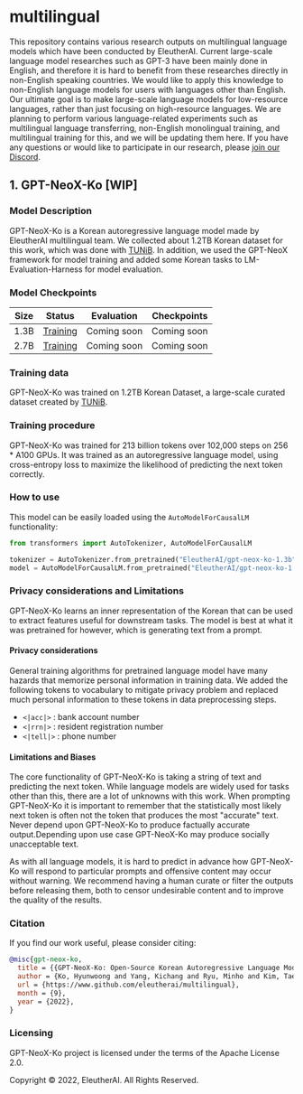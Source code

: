 # multilingual
This repository contains various research outputs on multilingual language models which have been conducted by EleutherAI. Current large-scale language model researches such as GPT-3 have been mainly done in English, and therefore it is hard to benefit from these researches directly in non-English speaking countries. We would like to apply this knowledge to non-English language models for users with languages other than English. Our ultimate goal is to make large-scale language models for low-resource languages, rather than just focusing on high-resource languages. We are planning to perform various language-related experiments such as multilingual language transferring, non-English monolingual training, and multilingual training for this, and we will be updating them here. If you have any questions or would like to participate in our research, please [join our Discord](https://discord.com/invite/zBGx3azzUn).

## 1. GPT-NeoX-Ko [WIP]
### Model Description
GPT-NeoX-Ko is a Korean autoregressive language model made by EleutherAI multilingual team. We collected about 1.2TB Korean dataset for this work, which was done with [TUNiB](https://tunib.ai/). In addition, we used the GPT-NeoX framework for model training and added some Korean tasks to LM-Evaluation-Harness for model evaluation.

### Model Checkpoints
| Size |                                           Status                                           | Evaluation  | Checkpoints |
|:----:|:------------------------------------------------------------------------------------------:|:-----------:|:-----------:|
| 1.3B | [Training](https://wandb.ai/eleutherai-oslo/gpt-neox-ko-1b?workspace=user-eleutherai-oslo) | Coming soon | Coming soon |
| 2.7B | [Training](https://wandb.ai/eleutherai-oslo/gpt-neox-ko-3b?workspace=user-eleutherai-oslo) | Coming soon | Coming soon |

### Training data
GPT-NeoX-Ko was trained on 1.2TB Korean Dataset, a large-scale curated dataset created by [TUNiB](https://tunib.ai/).

### Training procedure
GPT-NeoX-Ko was trained for 213 billion tokens over 102,000 steps on 256 * A100 GPUs. It was trained as an autoregressive language model, using cross-entropy loss to maximize the likelihood of predicting the next token correctly.

### How to use

This model can be easily loaded using the `AutoModelForCausalLM` functionality:

```python
from transformers import AutoTokenizer, AutoModelForCausalLM

tokenizer = AutoTokenizer.from_pretrained("EleutherAI/gpt-neox-ko-1.3b")
model = AutoModelForCausalLM.from_pretrained("EleutherAI/gpt-neox-ko-1.3b")
```

### Privacy considerations and Limitations

GPT-NeoX-Ko learns an inner representation of the Korean that can be used to extract features useful for downstream tasks. The model is best at what it was pretrained for however, which is generating text from a prompt.

#### Privacy considerations
General training algorithms for pretrained language model have many hazards that memorize personal information in training data. We added the following tokens to vocabulary to mitigate privacy problem and replaced much personal information to these tokens in data preprocessing steps.

* `<|acc|>` : bank account number
* `<|rrn|>` : resident registration number
* `<|tell|>` : phone number

#### Limitations and Biases

The core functionality of GPT-NeoX-Ko is taking a string of text and predicting the next token. While language models are widely used for tasks other than this, there are a lot of unknowns with this work. When prompting GPT-NeoX-Ko it is important to remember that the statistically most likely next token is often not the token that produces the most "accurate" text. Never depend upon GPT-NeoX-Ko to produce factually accurate output.Depending upon use case GPT-NeoX-Ko may produce socially unacceptable text.

As with all language models, it is hard to predict in advance how GPT-NeoX-Ko will respond to particular prompts and offensive content may occur without warning. We recommend having a human curate or filter the outputs before releasing them, both to censor undesirable content and to improve the quality of the results.

### Citation

If you find our work useful, please consider citing:

```bibtex
@misc{gpt-neox-ko,
  title = {{GPT-NeoX-Ko: Open-Source Korean Autoregressive Language Model}},
  author = {Ko, Hyunwoong and Yang, Kichang and Ryu, Minho and Kim, Taekyun and Yang, Seungmu and Hyun, Jiwoong and Park, Sungho and Ryu, Myunghyun and Keum, Bitna and Oh, Saechan and Kim, Soohwan and Park, Kyubyong},
  url = {https://www.github.com/eleutherai/multilingual},
  month = {9},
  year = {2022},
}
```

### Licensing
GPT-NeoX-Ko project is licensed under the terms of the Apache License 2.0.

Copyright © 2022, EleutherAI. All Rights Reserved.
